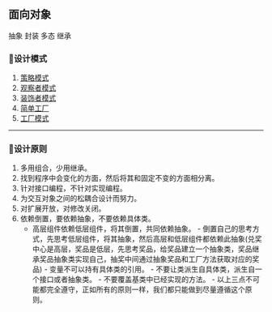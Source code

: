 ## 面向对象
抽象
封装
多态
继承

### 🎯设计模式
1.  [策略模式](StrategyMode/)
2.  [观察者模式](ObserverMode/)
3.  [装饰者模式](Decorator/)
4.  [简单工厂](SimpleFactory/)
5.  [工厂模式](Factory/)





------






### 🐒设计原则
1. 多用组合，少用继承。
2. 找到程序中会变化的方面，然后将其和固定不变的方面相分离。
3. 针对接口编程，不针对实现编程。
4. 为交互对象之间的松耦合设计而努力。
5. 对扩展开放，对修改关闭。
6. 依赖倒置，要依赖抽象，不要依赖具体类。
   - 高层组件依赖低层组件，将其倒置，共同依赖抽象。
    	 - 倒置自己的思考方式，先思考低层组件，将其抽象，然后高层和低层组件都依赖此抽象(兑奖中心是高层，奖品是低层，先思考奖品，给奖品建立一个抽象类，奖品继承奖品抽象类实现自己，抽奖中间通过抽象奖品和工厂方法获取对应的奖品)
    	 - 变量不可以持有具体类的引用。
    	 - 不要让类派生自具体类，派生自一个接口或者抽象类。
    	 - 不要覆盖基类中已经实现的方法。
    	 - 以上三点不可能都完全遵守，正如所有的原则一样，我们都只能做到尽量遵循这个原则。



  	 






